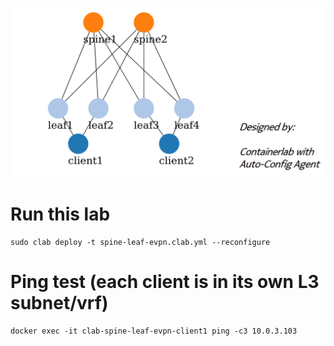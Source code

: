 ![plot](spine-leaf-evpn-clab.png)

# Run this lab
```
sudo clab deploy -t spine-leaf-evpn.clab.yml --reconfigure
```

# Ping test (each client is in its own L3 subnet/vrf)
```
docker exec -it clab-spine-leaf-evpn-client1 ping -c3 10.0.3.103
```
